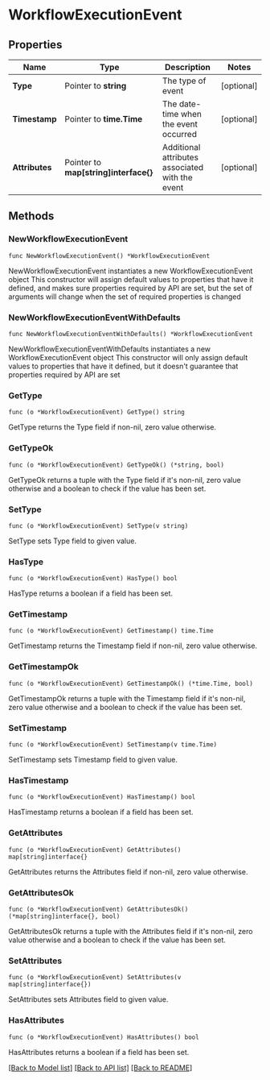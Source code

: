 # WorkflowExecutionEvent

## Properties

Name | Type | Description | Notes
------------ | ------------- | ------------- | -------------
**Type** | Pointer to **string** | The type of event | [optional] 
**Timestamp** | Pointer to **time.Time** | The date-time when the event occurred | [optional] 
**Attributes** | Pointer to **map[string]interface{}** | Additional attributes associated with the event | [optional] 

## Methods

### NewWorkflowExecutionEvent

`func NewWorkflowExecutionEvent() *WorkflowExecutionEvent`

NewWorkflowExecutionEvent instantiates a new WorkflowExecutionEvent object
This constructor will assign default values to properties that have it defined,
and makes sure properties required by API are set, but the set of arguments
will change when the set of required properties is changed

### NewWorkflowExecutionEventWithDefaults

`func NewWorkflowExecutionEventWithDefaults() *WorkflowExecutionEvent`

NewWorkflowExecutionEventWithDefaults instantiates a new WorkflowExecutionEvent object
This constructor will only assign default values to properties that have it defined,
but it doesn't guarantee that properties required by API are set

### GetType

`func (o *WorkflowExecutionEvent) GetType() string`

GetType returns the Type field if non-nil, zero value otherwise.

### GetTypeOk

`func (o *WorkflowExecutionEvent) GetTypeOk() (*string, bool)`

GetTypeOk returns a tuple with the Type field if it's non-nil, zero value otherwise
and a boolean to check if the value has been set.

### SetType

`func (o *WorkflowExecutionEvent) SetType(v string)`

SetType sets Type field to given value.

### HasType

`func (o *WorkflowExecutionEvent) HasType() bool`

HasType returns a boolean if a field has been set.

### GetTimestamp

`func (o *WorkflowExecutionEvent) GetTimestamp() time.Time`

GetTimestamp returns the Timestamp field if non-nil, zero value otherwise.

### GetTimestampOk

`func (o *WorkflowExecutionEvent) GetTimestampOk() (*time.Time, bool)`

GetTimestampOk returns a tuple with the Timestamp field if it's non-nil, zero value otherwise
and a boolean to check if the value has been set.

### SetTimestamp

`func (o *WorkflowExecutionEvent) SetTimestamp(v time.Time)`

SetTimestamp sets Timestamp field to given value.

### HasTimestamp

`func (o *WorkflowExecutionEvent) HasTimestamp() bool`

HasTimestamp returns a boolean if a field has been set.

### GetAttributes

`func (o *WorkflowExecutionEvent) GetAttributes() map[string]interface{}`

GetAttributes returns the Attributes field if non-nil, zero value otherwise.

### GetAttributesOk

`func (o *WorkflowExecutionEvent) GetAttributesOk() (*map[string]interface{}, bool)`

GetAttributesOk returns a tuple with the Attributes field if it's non-nil, zero value otherwise
and a boolean to check if the value has been set.

### SetAttributes

`func (o *WorkflowExecutionEvent) SetAttributes(v map[string]interface{})`

SetAttributes sets Attributes field to given value.

### HasAttributes

`func (o *WorkflowExecutionEvent) HasAttributes() bool`

HasAttributes returns a boolean if a field has been set.


[[Back to Model list]](../README.md#documentation-for-models) [[Back to API list]](../README.md#documentation-for-api-endpoints) [[Back to README]](../README.md)


